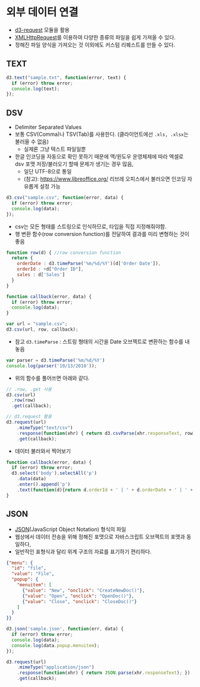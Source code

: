 외부 데이터 연결
====
- [d3-request](http://devdocs.io/d3~4/d3-request) 모듈을 활용
- [XMLHttpRequest](https://developer.mozilla.org/en-US/docs/Web/API/XMLHttpRequest)를 이용하여 다양한 종류의 파일을 쉽게 가져올 수 있다.
- 정해진 파일 양식을 가져오는 것 이외에도 커스텀 리퀘스트를 만들 수 있다.

TEXT
---

```javascript
d3.text("sample.txt", function(error, text) {
  if (error) throw error;
  console.log(text);
});
```

DSV
---
- Delimiter Separated Values
- 보통 CSV(Comma)나 TSV(Tab)를 사용한다. (클라이언트에선 `.xls, .xlsx`는 불러올 수 없음)
  - 실제론 그냥 텍스트 파일일뿐
- 한글 인코딩을 자동으로 확인 못하기 때문에 맥/윈도우 운영체제에 따라 엑셀로 dsv 포맷 저장/불러오기 할때 문제가 생기는 경우 많음, 
  - 일단 UTF-8으로 통일
  - (참고): https://www.libreoffice.org/ 리브레 오피스에서 불러오면 인코딩 자유롭게 설정 가능

```javascript
d3.csv("sample.csv", function(error, data) {
  if (error) throw error;
  console.log(data);
});
```

- csv는 모든 형태를 스트링으로 인식하므로, 타입을 직접 지정해줘야함.
- 행 변환 함수(row conversion function)를 전달하여 결과를 미리 변형하는 것이 좋음

```javascript
function row(d) { //row conversion function
  return {
    orderDate : d3.timeParse('%m/%d/%Y')(d['Order Date']),
    orderId : +d["Order ID"],
    sales : d['Sales']
  }  
}

function callback(error, data) {
  if (error) throw error;
  console.log(data);
}

var url = "sample.csv";
d3.csv(url, row, callback);
```

- 참고 `d3.timeParse` : 스트링 형태의 시간을 Date 오브젝트로 변환하는 함수를 내놓음
```javascript
var parser = d3.timeParse('%m/%d/%Y')
console.log(parser('10/13/2010'));
```


- 위의 함수를 풀어쓰면 아래와 같다.

```javascript
// .row, .get 사용
d3.csv(url)
  .row(row)
  .get(callback);

// d3.request 활용
d3.request(url)
    .mimeType("text/csv")
    .response(function(xhr) { return d3.csvParse(xhr.responseText, row); })
    .get(callback);
```

- 데이터 불러와서 찍어보기
```javascript
function callback(error, data) {
  if (error) throw error;
  d3.select('body').selectAll('p')
    .data(data)
    .enter().append('p')
    .text(function(d){return d.orderId + ' | ' + d.orderDate + ' | ' + d.sales})
}
```



JSON
---
- [JSON](http://json.org/)(JavaScript Object Notation) 형식의 파일
- 웹상에서 데이터 전송을 위해 정해진 포맷으로 자바스크립트 오브젝트의 포맷과 동일하다,
- 일반적인 표형식과 달리 위계 구조의 자료를 표기하기 편리하다.

```json
{"menu": {
  "id": "file",
  "value": "File",
  "popup": {
    "menuitem": [
      {"value": "New", "onclick": "CreateNewDoc()"},
      {"value": "Open", "onclick": "OpenDoc()"},
      {"value": "Close", "onclick": "CloseDoc()"}
    ]
  }
}}
```

```javascript
d3.json('sample.json', function(err, data) {
  if (error) throw error;
  console.log(data);
  console.log(data.popup.menuitem);
});
```

```javascript
d3.request(url)
    .mimeType("application/json")
    .response(function(xhr) { return JSON.parse(xhr.responseText); })
    .get(callback);
```
